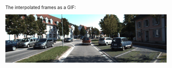 The interpolated frames as a GIF:

![](https://github.com/johnberg1/cvad_hw3/blob/main/flow/ARFlow-master/flow_out/video.gif)
